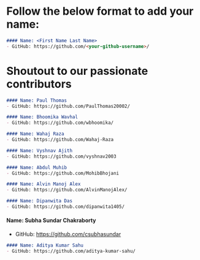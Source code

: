 # Follow the below format to add your name: 

<!---copy from line 4 till line 7--->
```markdown
#### Name: <First Name Last Name>
- GitHub: https://github.com/<your-github-username>/
```

# Shoutout to our passionate contributors

```markdown
#### Name: Paul Thomas
- GitHub: https://github.com/PaulThomas20002/
```

```markdown
#### Name: Bhoomika Wavhal 
- GitHub: https://github.com/wbhoomika/
```
```markdown
#### Name: Wahaj Raza 
- GitHub: https://github.com/Wahaj-Raza
```

```markdown
#### Name: Vyshnav Ajith
- GitHub: https://github.com/vyshnav2003
```
```markdown
#### Name: Abdul Muhib
- GitHub: https://github.com/MohibBhojani
```

```markdown
#### Name: Alvin Manoj Alex
- GitHub: https://github.com/AlvinManojAlex/
```
```markdown
#### Name: Dipanwita Das
- GitHub: https://github.com/dipanwita1405/
```
#### Name: Subha Sundar Chakraborty
- GitHub: https://github.com/csubhasundar

```markdown
#### Name: Aditya Kumar Sahu
- GitHub: https://github.com/aditya-kumar-sahu/
```